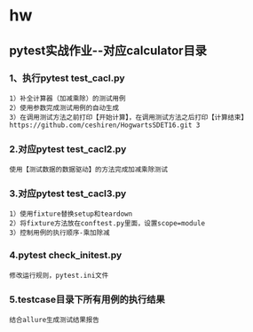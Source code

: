 # hw
## pytest实战作业--对应calculator目录
  ### 1、执行pytest test_cacl.py
    1）补全计算器（加减乘除）的测试用例
    2）使用参数完成测试用例的自动生成
    3）在调用测试方法之前打印【开始计算】，在调用测试方法之后打印【计算结束】https://github.com/ceshiren/HogwartsSDET16.git 3

  ### 2.对应pytest test_cacl2.py
    使用【测试数据的数据驱动】的方法完成加减乘除测试

  ### 3.对应pytest test_cacl3.py
    1）使用fixture替换setup和teardown
    2）将fixture方法放在conftest.py里面，设置scope=module
    3）控制用例的执行顺序-乘加除减

  ### 4.pytest check_initest.py
    修改运行规则，pytest.ini文件

  ### 5.testcase目录下所有用例的执行结果
    结合allure生成测试结果报告
  
